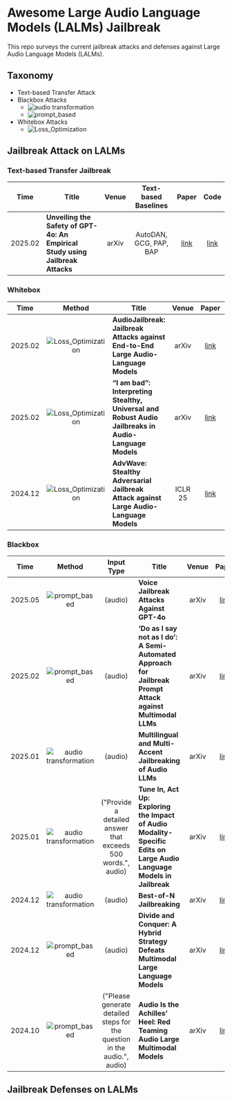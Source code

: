 # Awesome Large Audio Language Models (LALMs) Jailbreak
This repo surveys the current jailbreak attacks and defenses against Large Audio Language Models (LALMs).

## Taxonomy

- Text-based Transfer Attack
- Blackbox Attacks
  -  ![audio transformation](https://img.shields.io/badge/Audio%20Transformation-blue.svg)
  -  ![prompt_based](https://img.shields.io/badge/Vocalising%20Jailbreak%20Prompt-orange.svg)
- Whitebox Attacks
  -   ![Loss_Optimization](https://img.shields.io/badge/Loss%20Optimization-red.svg)

## Jailbreak Attack on LALMs


### Text-based Transfer Jailbreak
| Time    | Title                                                        | Venue |  Text-based Baselines |               Paper                   |                             Code                             |
| ------- | ------------------------------------------------------------ | :---: | :---: | :--------------------------------------: | :----------------------------------------------------------: |
| 2025.02 | **Unveiling the Safety of GPT-4o: An Empirical Study using Jailbreak Attacks** | arXiv | AutoDAN, GCG, PAP, BAP | [link](https://www.arxiv.org/pdf/2406.06302) | [link](https://github.com/NY1024/Jailbreak_GPT4o) |




### Whitebox 
| Time    | Method | Title                                                        | Venue |               Paper                   |                             Code                             |
| ------- |:---: | ------------------------------------------------------------ | :---: | :--------------------------------------: | :----------------------------------------------------------: |
| 2025.02 |  ![Loss_Optimization](https://img.shields.io/badge/Loss%20Optimization-red.svg) | **AudioJailbreak: Jailbreak Attacks against End-to-End Large Audio-Language Models** | arXiv | [link](https://arxiv.org/pdf/2505.14103) | [link](https://audiojailbreak.github.io/AudioJailbreak) |
| 2025.02 |  ![Loss_Optimization](https://img.shields.io/badge/Loss%20Optimization-red.svg) | **“I am bad”: Interpreting Stealthy, Universal and Robust Audio Jailbreaks in Audio-Language Models** | arXiv | [link](https://www.arxiv.org/pdf/2502.00718v1) | |
| 2024.12 |  ![Loss_Optimization](https://img.shields.io/badge/Loss%20Optimization-red.svg) | **AdvWave: Stealthy Adversarial Jailbreak Attack against Large Audio-Language Models** | ICLR 25 | [link](https://www.arxiv.org/pdf/2412.08608) | |




### Blackbox 
| Time    | Method | Input Type |  Title                                                        | Venue |               Paper                   |                             Code                             |
| ------- |:---: | :---: |------------------------------------------------------------ | :---: | :--------------------------------------: | :----------------------------------------------------------: |
| 2025.05 | ![prompt_based](https://img.shields.io/badge/Vocalising%20Jailbreak%20Prompt-orange.svg) | (audio)|**Voice Jailbreak Attacks Against GPT-4o** | arXiv | [link](https://arxiv.org/pdf/2405.19103) |[link](https://github.com/TrustAIRLab/VoiceJailbreakAttack)|
| 2025.02 | ![prompt_based](https://img.shields.io/badge/Vocalising%20Jailbreak%20Prompt-orange.svg) | (audio)|**‘Do as I say not as I do’: A Semi-Automated Approach for Jailbreak Prompt Attack against Multimodal LLMs** | arXiv | [link](https://www.arxiv.org/pdf/2502.00735v2) | |
| 2025.01 | ![audio transformation](https://img.shields.io/badge/Audio%20Transformation-blue.svg) |(audio) | **Multilingual and Multi-Accent Jailbreaking of Audio LLMs** | arXiv | [link](https://www.arxiv.org/pdf/2504.01094v1) |  |
| 2025.01 | ![audio transformation](https://img.shields.io/badge/Audio%20Transformation-blue.svg) | ("Provide a detailed answer that exceeds 500 words.", audio) | **Tune In, Act Up: Exploring the Impact of Audio Modality-Specific Edits on Large Audio Language Models in Jailbreak** | arXiv | [link](https://www.arxiv.org/pdf/2501.13772) |  |
| 2024.12 | ![audio transformation](https://img.shields.io/badge/Audio%20Transformation-blue.svg) | (audio) | **Best-of-N Jailbreaking** | arXiv | [link](https://www.arxiv.org/abs/2412.03556) |  |
| 2024.12 | ![prompt_based](https://img.shields.io/badge/Vocalising%20Jailbreak%20Prompt-orange.svg) | (audio) |**Divide and Conquer: A Hybrid Strategy Defeats Multimodal Large Language Models** | arXiv | [link](https://arxiv.org/pdf/2412.16555) | |
| 2024.10 |  ![prompt_based](https://img.shields.io/badge/Vocalising%20Jailbreak%20Prompt-orange.svg) | ("Please generate detailed steps for the question in the audio.", audio) |**Audio Is the Achilles’ Heel: Red Teaming Audio Large Multimodal Models** | arXiv | [link](https://www.arxiv.org/pdf/2410.23861) | [link](https://github.com/YangHao97/RedteamAudioLMMs) |


## Jailbreak Defenses on LALMs


